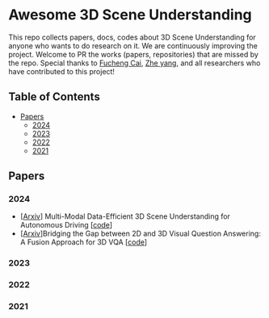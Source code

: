 # Awesome 3D Scene Understanding
This repo collects papers, docs, codes about 3D Scene Understanding for anyone who wants to do research on it. We are continuously improving the project. Welcome to PR the works (papers, repositories) that are missed by the repo. Special thanks to [Fucheng Cai](https://github.com/HITCai), [Zhe yang](https://github.com/xia-zhe), and all researchers who have contributed to this project!

## Table of Contents

- [Papers](#Papers)
  - [2024](#2024)
  - [2023](#2023)
  - [2022](#2022)
  - [2021](#2021)


## Papers

### 2024
- [[Arxiv](https://arxiv.org/abs/2405.05258)] Multi-Modal Data-Efficient 3D Scene Understanding for Autonomous Driving [[code](https://github.com/ldkong1205/LaserMix)]
- [[Arxiv](https://arxiv.org/abs/2402.15933)]Bridging the Gap between 2D and 3D Visual Question Answering: A Fusion Approach for 3D VQA [[code](https://github.com/matthewdm0816/BridgeQA)]
### 2023
### 2022
### 2021
  
